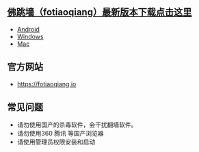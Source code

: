 
## <a href="https://github.com/foye2019/fotiaoqiang/releases">佛跳墙（fotiaoqiang）最新版本下载点击这里</a>
- <a href="https://github.com/foye2019/fotiaoqiang/releases/download/1.0.0/fotiaoqiang-android-v1.0.0.apk">Android</a>
- <a href="https://github.com/foye2019/fotiaoqiang/releases/download/1.0.0/fotiaoqiang-win32-1.0.0.zip">Windows</a>
- <a href="https://github.com/foye2019/fotiaoqiang/releases/download/1.0.0/fotiaoqiang_mac_darwin_amd64_installv1.0.0.dmg">Mac</a>


## 官方网站
- https://fotiaoqiang.io


## 常见问题
- 请勿使用国产的杀毒软件，会干扰翻墙软件。
- 请勿使用360 腾讯 等国产浏览器
- 请使用管理员权限安装和启动
